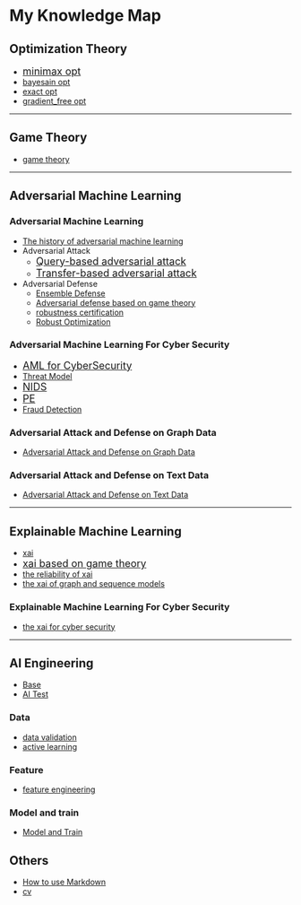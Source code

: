 # My Knowledge Map


## Optimization Theory

-  <font size=4>[minimax opt](optimization_theory/minimax_opt/minmax_opt.md)</font>
- [bayesain opt](optimization_theory/bayes_opt/bayes_opt.md)
- [exact opt](optimization_theory/exact_opt/exact_opt.md)
- [gradient_free opt](optimization_theory/grad_free_opt/grad_free_opt.md)
***


## Game Theory
- [game theory](game_theory/game_theory.md)
***

## Adversarial Machine Learning

### Adversarial Machine Learning
- [The history of adversarial machine learning](adversarial_ml/general/adversarial_ml.md)
- Adversarial Attack
  - <font size=4>[Query-based adversarial attack](adversarial_ml/general/attack/query-based/query_based_attack.md)</font>
  - <font size=4>[Transfer-based adversarial attack](adversarial_ml/general/attack/transfer-based/transfer_based_attack.md)</font>
- Adversarial Defense
  - [Ensemble Defense](adversarial_ml/general/defense/ensemble_defense.md)
  - [Adversarial defense based on game theory](adversarial_ml/general/defense/game_defense.md)
  - [robustness certification](adversarial_ml/general/defense/robustness_certification.md)
  - [Robust Optimization](adversarial_ml/general/defense/robust_optimization.md)

### Adversarial Machine Learning For Cyber Security
- <font size=4>[AML for CyberSecurity](adversarial_ml/cyberSecurity/cybersecurity_aml.md)</font>
- [Threat Model](adversarial_ml/cyberSecurity/threat_model.md)
- <font size=4>[NIDS](adversarial_ml/cyberSecurity/NIDS/NIDS_aml.md)
- [PE](adversarial_ml/cyberSecurity/malware/PE_aml.md)</font>
- [Fraud Detection](adversarial_ml/cyberSecurity/Fraud%20Detection/fraud_detection.md)

### Adversarial Attack and Defense on Graph Data
- [Adversarial Attack and Defense on Graph Data](adversarial_ml/graph/graph_aml.md)

### Adversarial Attack and Defense on Text Data
- [Adversarial Attack and Defense on Text Data](adversarial_ml/text/text.md)

***

## Explainable Machine Learning

- [xai](XAI/general/xai.md)
- <font size=4>[xai based on game theory](XAI/general/game_xai.md)</font>
- [the reliability of xai](XAI/general/reliable_explanations.md)
- [the xai of graph and sequence models](XAI/general/graph_sequence_xai.md)

### Explainable Machine Learning For Cyber Security
- [the xai for cyber security](XAI/cyberSecurity/xai_security.md)

***

## AI Engineering

- [Base](AI_engineering/AI_knowledge.md)
- [AI Test](AI_engineering/ml_test.md)

### Data
- [data validation](AI_engineering/data/data_validation.md)
- [active learning](AI_engineering/data/active_learning.md)

### Feature
- [feature engineering](AI_engineering/feature/feature_engineering.md)

### Model and train
- [Model and Train](AI_engineering/model_and_train/model_and_train.md)

## Others
- [How to use Markdown](https://zhuanlan.zhihu.com/p/458096897)
- [cv](cv.md)

